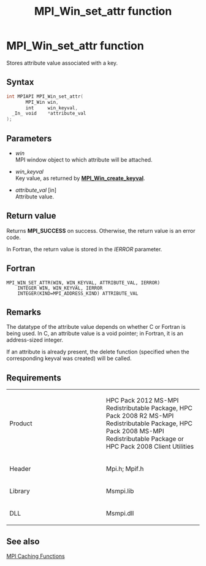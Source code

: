 ﻿---
title: MPI_Win_set_attr function
TOCTitle: MPI_Win_set_attr function
ms:assetid: 971c484a-65d6-4cc8-8683-4f13a10f7627
ms:mtpsurl: https://msdn.microsoft.com/en-us/library/Dn520611(v=VS.85)
ms:contentKeyID: 59361082
ms.date: 03/28/2018
mtps_version: v=VS.85
f1_keywords:
- MPI_WIN_SET_ATTR
- mpif/MPI_Win_set_attr
- mpi/MPI_WIN_SET_ATTR
dev_langs:
- C++
- C
---

# MPI\_Win\_set\_attr function

Stores attribute value associated with a key.

## Syntax

``` c++
int MPIAPI MPI_Win_set_attr(
       MPI_Win win,
       int     win_keyval,
  _In_ void    *attribute_val
);
```

## Parameters

  - *win*  
    MPI window object to which attribute will be attached.

  - *win\_keyval*  
    Key value, as returned by [**MPI\_Win\_create\_keyval**](mpi-win-create-keyval-function.md).

  - *attribute\_val* \[in\]  
    Attribute value.

## Return value

Returns **MPI\_SUCCESS** on success. Otherwise, the return value is an error code.

In Fortran, the return value is stored in the *IERROR* parameter.

## Fortran

    MPI_WIN_SET_ATTR(WIN, WIN_KEYVAL, ATTRIBUTE_VAL, IERROR)
        INTEGER WIN, WIN_KEYVAL, IERROR
        INTEGER(KIND=MPI_ADDRESS_KIND) ATTRIBUTE_VAL

## Remarks

The datatype of the attribute value depends on whether C or Fortran is being used. In C, an attribute value is a void pointer; in Fortran, it is an address-sized integer.

If an attribute is already present, the delete function (specified when the corresponding keyval was created) will be called.

## Requirements

<table>
<colgroup>
<col style="width: 50%" />
<col style="width: 50%" />
</colgroup>
<tbody>
<tr class="odd">
<td><p>Product</p></td>
<td><p>HPC Pack 2012 MS-MPI Redistributable Package, HPC Pack 2008 R2 MS-MPI Redistributable Package, HPC Pack 2008 MS-MPI Redistributable Package or HPC Pack 2008 Client Utilities</p></td>
</tr>
<tr class="even">
<td><p>Header</p></td>
<td>Mpi.h;
Mpif.h</td>
</tr>
<tr class="odd">
<td><p>Library</p></td>
<td>Msmpi.lib</td>
</tr>
<tr class="even">
<td><p>DLL</p></td>
<td>Msmpi.dll</td>
</tr>
</tbody>
</table>


## See also

[MPI Caching Functions](mpi-caching-functions.md)

